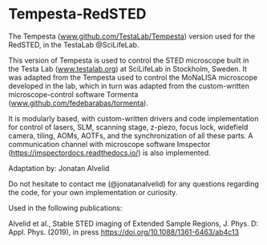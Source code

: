 # Tempesta-RedSTED
The Tempesta (www.github.com/TestaLab/Tempesta) version used for the RedSTED, in the TestaLab @SciLifeLab.

This version of Tempesta is used to control the STED microscope built in the Testa Lab (www.testalab.org) at SciLifeLab in Stockholm, Sweden. It was adapted from the Tempesta used to control the MoNaLISA microscope developed in the lab, which in turn was adapted from the  custom-written microscope-control software Tormenta (www.github.com/fedebarabas/tormenta).

It is modularly based, with custom-written drivers and code implementation for control of lasers, SLM, scanning stage, z-piezo, focus lock, widefield camera, tiling, AOMs, AOTFs, and the synchronization of all these parts. 
A communication channel with microscope software Imspector (https://imspectordocs.readthedocs.io/) is also implemented. 

Adaptation by:
Jonatan Alvelid

Do not hesitate to contact me (@jonatanalvelid) for any questions regarding the code, for your own implementation or curiosity. 

Used in the following publications:

Alvelid et al., Stable STED imaging of Extended Sample Regions, J. Phys. D: Appl. Phys. (2019), in press https://doi.org/10.1088/1361-6463/ab4c13
